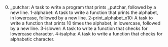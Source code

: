 0. _putchar: A task to write a program that prints _putchar, followed by a new line.
1-alphabet: A task to write a function that prints the alphabet, in lowercase, followed by a new line.
2-print_alphabet_x10: A task to write a function that prints 10 times the alphabet, in lowercase, followed by a new line.
3-islower: A task to write a function that checks for lowercase character.
4-isalpha: A task to write a function that checks for alphabetic character.
